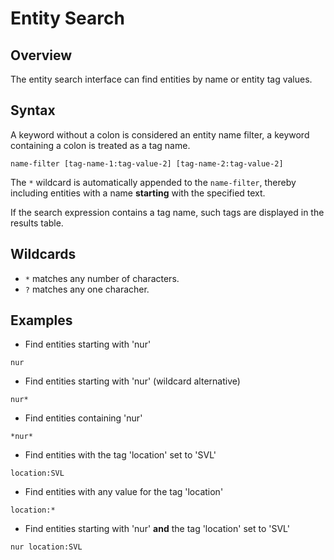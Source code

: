 # Entity Search

## Overview

The entity search interface can find entities by name or entity tag values.

## Syntax

A keyword without a colon is considered an entity name filter, a keyword containing a colon is treated as a tag name.

```ls
name-filter [tag-name-1:tag-value-2] [tag-name-2:tag-value-2]
```

The `*` wildcard is automatically appended to the `name-filter`, thereby including entities with a name **starting** with the specified text.

If the search expression contains a tag name, such tags are displayed in the results table.

## Wildcards

* `*` matches any number of characters.
* `?` matches any one characher.

## Examples

* Find entities starting with 'nur'

```ls
nur
```

* Find entities starting with 'nur' (wildcard alternative)

```ls
nur*
```

* Find entities containing 'nur'

```ls
*nur*
```

* Find entities with the tag 'location' set to 'SVL'


```ls
location:SVL
```

* Find entities with any value for the tag 'location'


```ls
location:*
```

* Find entities starting with 'nur' **and** the tag 'location' set to 'SVL'


```ls
nur location:SVL
```
